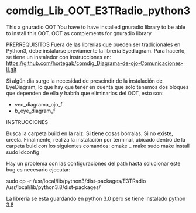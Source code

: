 # comdig_Lib_OOT_E3TRadio_python3
This a gnuradio OOT
You have to have installed gnuradio library to be able to install this OOT. OOT as complements for gnuradio library

PRERREQUISITOS
Fuera de las librerias que pueden ser tradicionales en Python3, debe instalarse previamente la libreria Eyediagram. Para hacerlo, se tiene un instalador con instrucciones en:  https://github.com/hortegab/comdig_Diagrama-de-ojo-Comunicaciones-II.git

Si algún dia surge la necesidad de prescindir de la instalación de EyeDiagram, lo que hay que tener en cuenta que solo tenemos dos bloques que dependen de ella y habría que eliminarlos del OOT, esto son:
- vec_diagrama_ojo_f
- b_eye_diagram_f

INSTRUCCIONES

Busca la carpeta build en la raiz. Si tiene cosas bórralas. Si no existe, creela. 
Finalmente, realiza la instalación por terminal, ubicado dentro de la carpeta buid con los siguientes comandos:
cmake ..
make
sudo make install
sudo ldconfig

Hay un problema con las configuraciones del path hasta solucionar este bug es necesario ejecutar:

sudo cp -r /usr/local/lib/python3/dist-packages/E3TRadio /usr/local/lib/python3.8/dist-packages/

La libreria se esta guardando en python 3.0 pero se tiene instalado python 3.8
